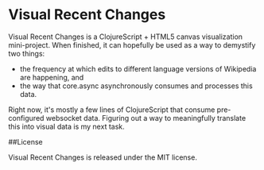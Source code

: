 Visual Recent Changes
=========

Visual Recent Changes is a ClojureScript + HTML5 canvas visualization mini-project. When finished, it can hopefully be used as a way to demystify two things:
- the frequency at which edits to different language versions of Wikipedia are happening, and
- the way that core.async asynchronously consumes and processes this data.

Right now, it's mostly a few lines of ClojureScript that consume pre-configured websocket data. Figuring out a way to meaningfully translate this into visual data is my next task.

##License

Visual Recent Changes is released under the MIT license.
